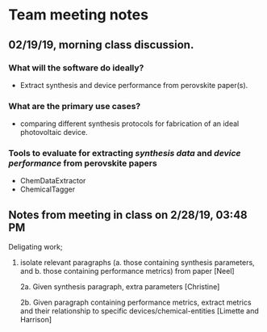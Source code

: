 # Team meeting notes

## 02/19/19, morning class discussion. 

### What will the software do ideally?

- Extract synthesis and device performance from perovskite paper(s). 

### What are the primary use cases?

- comparing different synthesis protocols for fabrication of an ideal photovoltaic device.  

### Tools to evaluate for extracting _synthesis data_ and _device performance_ from perovskite papers

- ChemDataExtractor
- ChemicalTagger

## Notes from meeting in class on 2/28/19, 03:48 PM

Deligating work; 
1. isolate relevant paragraphs (a. those containing synthesis parameters, and b. those containing performance metrics) from paper [Neel]

	2a. Given synthesis paragraph, extra parameters [Christine]
	
	2b. Given paragraph containing performance metrics, extract metrics and their relationship to specific devices/chemical-entities [Limette and Harrison]

